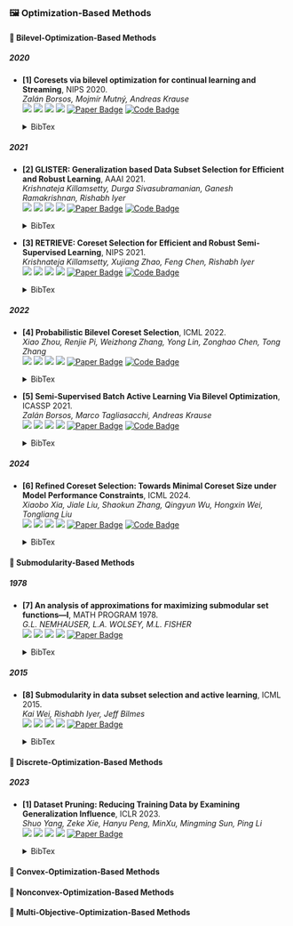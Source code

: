 ### 🖼️ Optimization-Based Methods

#### 🎯 Bilevel-Optimization-Based Methods
##### 2020
- **[1] Coresets via bilevel optimization for continual learning and Streaming**, NIPS 2020.  
*Zalán Borsos, Mojmír Mutný, Andreas Krause*  
![](https://img.shields.io/badge/Cardinality_Constrained_Bilevel_Optimization-blue) ![](https://img.shields.io/badge/Image_Classification-green)  ![](https://img.shields.io/badge/Optimization-red) ![](https://img.shields.io/badge/Dataset_Pruning-orange)
<a href="https://proceedings.neurips.cc/paper/2020/file/aa2a77371374094fe9e0bc1de3f94ed9-Paper.pdf"><img src="https://img.shields.io/badge/NIPS-Paper-%23D2691E?logo=NIPS" alt="Paper Badge"></a>
<a href="https://github.com/zalanborsos/bilevel_coresets"><img src="https://img.shields.io/badge/GitHub-Code-brightgreen?logo=github" alt="Code Badge"></a>
    <details> <summary>BibTex</summary>

    ```bibtex
    @inproceedings{borsos2020coresets,
    title={Coresets via bilevel optimization for continual learning and Streaming},
    author={Zalán Borsos and Mojmír Mutný and Andreas Krause},
    booktitle={Proceedings of the 34th International Conference on Neural Information Processing Systems},
    year={2020}
    }
    ```

    </details> 

##### 2021
- **[2] GLISTER: Generalization based Data Subset Selection for Efficient and Robust Learning**, AAAI 2021.  
*Krishnateja Killamsetty, Durga Sivasubramanian, Ganesh Ramakrishnan, Rishabh Iyer*  
![](https://img.shields.io/badge/GLISTER-blue) ![](https://img.shields.io/badge/Image_Classification-green)  ![](https://img.shields.io/badge/Optimization-red) ![](https://img.shields.io/badge/Dataset_Pruning-orange)
<a href="https://cdn.aaai.org/ojs/16988/16988-13-20482-1-2-20210518.pdf"><img src="https://img.shields.io/badge/AAAI-Paper-%23D2691E?logo=AAAI" alt="Paper Badge"></a>
<a href="https://github.com/dssresearch/GLISTER"><img src="https://img.shields.io/badge/GitHub-Code-brightgreen?logo=github" alt="Code Badge"></a>
    <details> <summary>BibTex</summary>

    ```bibtex
    @inproceedings{killamsetty2021glister,
    title={GLISTER: Generalization based Data Subset Selection for Efficient and Robust Learning},
    author={KrishnaTeja Killamsetty and Durga Sivasubramanian and Ganesh Ramakrishnan and Rishabh K. Iyer},
    booktitle={AAAI},
    year={2021}
    }
    ```

    </details>

- **[3] RETRIEVE: Coreset Selection for Efficient and Robust Semi-Supervised Learning**, NIPS 2021.  
*Krishnateja Killamsetty, Xujiang Zhao, Feng Chen, Rishabh Iyer*  
![](https://img.shields.io/badge/RETRIEVE-blue) ![](https://img.shields.io/badge/Image_Classification-green)  ![](https://img.shields.io/badge/Optimization-red) ![](https://img.shields.io/badge/Dataset_Pruning-orange)
<a href="https://proceedings.neurips.cc/paper_files/paper/2021/file/793bc52a941b3951dfdb85fb04f9fd06-Paper.pdf"><img src="https://img.shields.io/badge/NIPS-Paper-%23D2691E?logo=NIPS" alt="Paper Badge"></a>
<a href="https://github.com/decile-team/cords"><img src="https://img.shields.io/badge/GitHub-Code-brightgreen?logo=github" alt="Code Badge"></a>
    <details> <summary>BibTex</summary>

    ```bibtex
    @inproceedings{killamsetty2021retrieve,
    title={RETRIEVE: Coreset Selection for Efficient and Robust Semi-Supervised Learning},
    author={Killamsetty, Krishnateja and Zhao, Xujiang and Chen, Feng and Iyer, Rishabh},
    booktitle={Advances in Neural Information Processing Systems},
    year={2021}
    }
    ```

    </details>

##### 2022
- **[4] Probabilistic Bilevel Coreset Selection**, ICML 2022.  
*Xiao Zhou, Renjie Pi, Weizhong Zhang, Yong Lin, Zonghao Chen, Tong Zhang*  
![](https://img.shields.io/badge/Probabilistic_Bilevel_Coreset_Selection-blue) ![](https://img.shields.io/badge/Image_Classification-green)  ![](https://img.shields.io/badge/Optimization-red) ![](https://img.shields.io/badge/Dataset_Pruning-orange)
<a href="https://proceedings.mlr.press/v162/zhou22h/zhou22h.pdf"><img src="https://img.shields.io/badge/ICML-Paper-%23D2691E?logo=ICML" alt="Paper Badge"></a>
<a href="https://github.com/x-zho14/Probabilistic-Bilevel-Coreset-Selection"><img src="https://img.shields.io/badge/GitHub-Code-brightgreen?logo=github" alt="Code Badge"></a>
    <details> <summary>BibTex</summary>

    ```bibtex
    @inproceedings{zhou2022probabilistic,
    title={Probabilistic Bilevel Coreset Selection},
    author={Zhou, Xiao and Pi, Renjie and Zhang, Weizhong and Lin, Yong and Zhang, Tong},
    booktitle={International Conference on Machine Learning},
    year={2022}
    }
    ```

    </details>

- **[5] Semi-Supervised Batch Active Learning Via Bilevel Optimization**, ICASSP 2021.  
*Zalán Borsos, Marco Tagliasacchi, Andreas Krause*  
![](https://img.shields.io/badge/Bilevel-blue) ![](https://img.shields.io/badge/Image_Classification-green)  ![](https://img.shields.io/badge/Optimization-red) ![](https://img.shields.io/badge/Dataset_Pruning-orange)
<a href="https://ieeexplore.ieee.org/stamp/stamp.jsp?tp=&arnumber=9414206"><img src="https://img.shields.io/badge/ICASSP-Paper-%23D2691E" alt="Paper Badge"></a>
<a href="https://github.com/zalanborsos/bilevel_coresets"><img src="https://img.shields.io/badge/GitHub-Code-brightgreen?logo=github" alt="Code Badge"></a>
    <details> <summary>BibTex</summary>

    ```bibtex
    @inproceedings{borsos2021semi,
    title={Semi-Supervised Batch Active Learning Via Bilevel Optimization},
    author={Borsos, Zalán and Tagliasacchi, Marco and Krause, Andreas},
    booktitle={International Conference on Acoustics, Speech and Signal Processing},
    year={2021}
    }
    ```

    </details>

##### 2024
- **[6] Refined Coreset Selection: Towards Minimal Coreset Size under Model Performance Constraints**, ICML 2024.  
*Xiaobo Xia, Jiale Liu, Shaokun Zhang, Qingyun Wu, Hongxin Wei, Tongliang Liu*  
![](https://img.shields.io/badge/LBCS-blue) ![](https://img.shields.io/badge/Image_Classification-green)  ![](https://img.shields.io/badge/Optimization-red) ![](https://img.shields.io/badge/Dataset_Pruning-orange)
<a href="https://openreview.net/pdf?id=yb5xV8LFDq"><img src="https://img.shields.io/badge/ICML-Paper-%23D2691E?logo=ICML" alt="Paper Badge"></a>
<a href="https://github.com/xiaoboxia/LBCS"><img src="https://img.shields.io/badge/GitHub-Code-brightgreen?logo=github" alt="Code Badge"></a>
    <details> <summary>BibTex</summary>

    ```bibtex
    @inproceedings{xia2024refined,
    title={Refined Coreset Selection: Towards Minimal Coreset Size under Model Performance Constraints},
    author={Xiaobo Xia and Jiale Liu and Shaokun Zhang and Qingyun Wu and Hongxin Wei and Tongliang Liu},
    booktitle={Forty-first International Conference on Machine Learning},
    year={2024}
    }
    ```

    </details>


#### 🎯 Submodularity-Based Methods

##### 1978
- **[7] An analysis of approximations for maximizing submodular set functions—I**, MATH PROGRAM 1978.  
*G.L. NEMHAUSER, L.A. WOLSEY, M.L. FISHER*  
![](https://img.shields.io/badge/Submodular_Set_Functions-blue) ![](https://img.shields.io/badge/Image_Classification-green)  ![](https://img.shields.io/badge/Optimization-red) ![](https://img.shields.io/badge/Dataset_Pruning-orange)
<a href="https://proceedings.neurips.cc/paper/2020/file/aa2a77371374094fe9e0bc1de3f94ed9-Paper.pdf"><img src="https://img.shields.io/badge/MATH PROGRAM-Paper-%23D2691E?logo=MATH PROGRAM" alt="Paper Badge"></a>
    <details> <summary>BibTex</summary>

    ```bibtex
    @article{nemhauser1978an, 
    title={An analysis of approximations for maximizing submodular set functions—I},
    author={Nemhauser, G.L. and Wolsey, L.A. and Fisher, M.L.},
    journal={Mathematical programming},
    year={1978}
    }
    ```

    </details> 

##### 2015
- **[8] Submodularity in data subset selection and active learning**, ICML 2015.  
*Kai Wei, Rishabh Iyer, Jeff Bilmes*  
![](https://img.shields.io/badge/FASS-blue) ![](https://img.shields.io/badge/Image_Classification-green)  ![](https://img.shields.io/badge/Optimization-red) ![](https://img.shields.io/badge/Dataset_Pruning-orange)
<a href="https://proceedings.mlr.press/v37/wei15.pdf"><img src="https://img.shields.io/badge/ICML-Paper-%23D2691E?logo=ICML" alt="Paper Badge"></a>
    <details> <summary>BibTex</summary>

    ```bibtex
    @inproceedings{wei2015submodularity,
    title={Submodularity in data subset selection and active learning},
    author={Wei, Kai and Iyer, Rishabh and Bilmes, Jeff},
    booktitle={International conference on machine learning},
    year={2015}
    }
    ```

    </details> 

#### 🎯 Discrete-Optimization-Based Methods

##### 2023
- **[1] Dataset Pruning: Reducing Training Data by Examining Generalization Influence**, ICLR 2023.  
*Shuo Yang, Zeke Xie, Hanyu Peng, MinXu, Mingming Sun, Ping Li*  
![](https://img.shields.io/badge/Optimization_based-blue) ![](https://img.shields.io/badge/Image_Classification-green)  ![](https://img.shields.io/badge/Optimization-red) ![](https://img.shields.io/badge/Dataset_Pruning-orange)
<a href="https://openreview.net/pdf?id=BSn88qhQpIm"><img src="https://img.shields.io/badge/ICLR-Paper-%23D2691E?logo=ICLR" alt="Paper Badge"></a>
    <details> <summary>BibTex</summary>

    ```bibtex
    @inproceedings{yang2023dataset,
    title={Dataset Pruning: Reducing Training Data by Examining Generalization Influence},
    author={Yang, Shuo and Xie, Zeke and Peng, Hanyu and Xu, Min and Sun, Mingming and Li, Ping},
    booktitle={The Eleventh International Conference on Learning Representations},
    year={2023}
    }
    ```

    </details> 

#### 🎯 Convex-Optimization-Based Methods

#### 🎯 Nonconvex-Optimization-Based Methods

#### 🎯 Multi-Objective-Optimization-Based Methods
